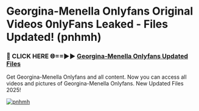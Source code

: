 # Georgina-Menella Onlyfans Original Videos 0nlyFans Leaked - Files Updated! (pnhmh)

<h3>🔴 CLICK HERE 🌐==►► <a href="https://tinyurl.com/ehrbuxhb" rel="nofollow">Georgina-Menella Onlyfans Updated Files</a></h3>

Get Georgina-Menella Onlyfans and all content. Now you can access all videos and pictures of Georgina-Menella Onlyfans. New Updated Files 2025!

[![pnhmh](https://i.imgur.com/lVYEuWS.gif)](https://tinyurl.com/ehrbuxhb)
